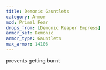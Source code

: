 ```yaml
---
title: Demonic Gauntlets
category: Armor
mod: Primal Fear
drops_from: [Demonic Reaper Empress]
armor_set: Demonic
armor_type: Gauntlets
max_armor: 14106
---
```


prevents getting burnt